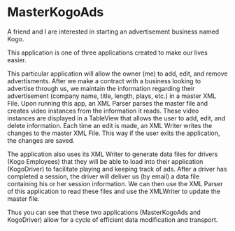 MasterKogoAds
=============

A friend and I are interested in starting an advertisement business named Kogo.

This application is one of three applications created to make our lives easier.

This particular application will allow the owner (me) to add, edit, and remove advertisments.
After we make a contract with a business looking to advertise through us, we maintain
the information regarding their advertisement (company name, title, length, plays, etc.) in a master XML
File. Upon running this app, an XML Parser parses the master file and creates video instances from the information
it reads. These video instances are displayed in a TableView that allows the user to add, edit, and
delete information. Each time an edit is made, an XML Writer writes the changes to the master XML File. This
way if the user exits the application, the changes are saved.

The application also uses its XML Writer to generate data files for drivers (Kogo Employees) that they
will be able to load into their application (KogoDriver) to facilitate playing and keeping track of ads.
After a driver has completed a session, the driver will deliver us (by email) a data file containing his or her session
information. We can then use the XML Parser of this application to read these files and use the
XMLWriter to update the master file. 

Thus you can see that these two applications (MasterKogoAds and KogoDriver) allow for a cycle of
efficient data modification and transport.
